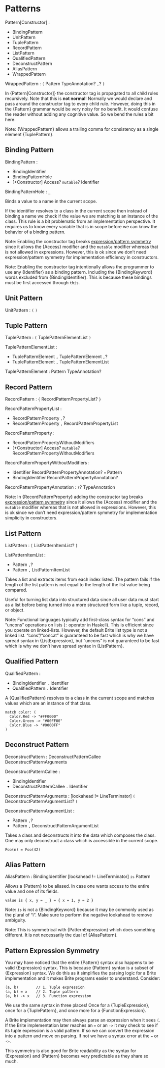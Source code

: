 # Patterns

Pattern[Constructor] :
  - BindingPattern
  - UnitPattern
  - TuplePattern
  - RecordPattern
  - ListPattern
  - QualifiedPattern
  - DeconstructPattern
  - AliasPattern
  - WrappedPattern

WrappedPattern : `(` Pattern TypeAnnotation? `,`? `)`

In {Pattern[Constructor]} the constructor tag is propagated to all child rules recursively. Note that this is **not normal**! Normally we would declare and pass around the constructor tag to every child rule. However, doing this in the {Pattern} grammar would be very noisy for no benefit. It would confuse the reader without adding any cognitive value. So we bend the rules a bit here.

Note: {WrappedPattern} allows a trailing comma for consistency as a single element {TuplePattern}.

## Binding Pattern

BindingPattern :
  - BindingIdentifier
  - BindingPatternHole
  - [+Constructor] Access? `mutable`? Identifier

BindingPatternHole : `_`

Binds a value to a name in the current scope.

If the identifier resolves to a class in the current scope then instead of binding a name we check if the value we are matching is an instance of the class. This rule is a bit problematic from an implementation perspective. It requires us to know every variable that is in scope before we can know the behavior of a binding pattern.

Note: Enabling the constructor tag breaks [expression/pattern symmetry](#sec-Pattern-Expression-Symmetry) since it allows the {Access} modifier and the `mutable` modifier whereas that is not allowed in expressions. However, this is ok since we don’t need expression/pattern symmetry for implementation efficiency in constructors.

Note: Enabling the constructor tag intentionally allows the programmer to use any {Identifier} as a binding pattern. Including the {BindingKeyword} words excluded from {BindingIdentifier}. This is because these bindings must be first accessed through `this`.

## Unit Pattern

UnitPattern : `(` `)`

## Tuple Pattern

TuplePattern : `(` TuplePatternElementList `)`

TuplePatternElementList :
  - TuplePatternElement `,` TuplePatternElement `,`?
  - TuplePatternElement `,` TuplePatternElementList

TuplePatternElement : Pattern TypeAnnotation?

## Record Pattern

RecordPattern : `{` RecordPatternPropertyList? `}`

RecordPatternPropertyList :
  - RecordPatternProperty `,`?
  - RecordPatternProperty `,` RecordPatternPropertyList

RecordPatternProperty :
  - RecordPatternPropertyWithoutModifiers
  - [+Constructor] Access? `mutable`? RecordPatternPropertyWithoutModifiers

RecordPatternPropertyWithoutModifiers :
  - Identifier RecordPatternPropertyAnnotation? `=` Pattern
  - BindingIdentifier RecordPatternPropertyAnnotation?

RecordPatternPropertyAnnotation : `?`? TypeAnnotation

Note: In {RecordPatternProperty} adding the constructor tag breaks [expression/pattern symmetry](#sec-Pattern-Expression-Symmetry) since it allows the {Access} modifier and the `mutable` modifier whereas that is not allowed in expressions. However, this is ok since we don’t need expression/pattern symmetry for implementation simplicity in constructors.

## List Pattern

ListPattern : `[` ListPatternItemList? `]`

ListPatternItemList :
  - Pattern `,`?
  - Pattern `,` ListPatternItemList

Takes a list and extracts items from each index listed. The pattern fails if the length of the list pattern is not equal to the length of the list value being compared.

Useful for turning list data into structured data since all user data must start as a list before being turned into a more structured form like a tuple, record, or object.

Note: Functional languages typically add first-class syntax for “cons” and “uncons” operations on lists (`:` operator in Haskell). This is efficient since you operate on linked-lists. However, the default Brite list type is not a linked list. “cons”/“concat” is guaranteed to be fast which is why we have spread syntax in {ListExpression}, but “uncons” is not guaranteed to be fast which is why we don’t have spread syntax in {ListPattern}.

## Qualified Pattern

QualifiedPattern :
  - BindingIdentifier `.` Identifier
  - QualifiedPattern `.` Identifier

A {QualifiedPattern} resolves to a class in the current scope and matches values which are an instance of that class.

```ite example
match color: (
  Color.Red -> "#FF0000"
  Color.Green -> "#00FF00"
  Color.Blue -> "#0000FF"
)
```

## Deconstruct Pattern

DeconstructPattern : DeconstructPatternCallee DeconstructPatternArguments

DeconstructPatternCallee :
  - BindingIdentifier
  - DeconstructPatternCallee `.` Identifier

DeconstructPatternArguments : [lookahead != LineTerminator] `(` DeconstructPatternArgumentList? `)`

DeconstructPatternArgumentList :
  - Pattern `,`?
  - Pattern `,` DeconstructPatternArgumentList

Takes a class and deconstructs it into the data which composes the class. One may only deconstruct a class which is accessible in the current scope.

```ite example
Foo(n) = Foo(42)
```

## Alias Pattern

AliasPattern : BindingIdentifier [lookahead != LineTerminator] `is` Pattern

Allows a {Pattern} to be aliased. In case one wants access to the entire value and one of its fields.

```ite example
value is { x, y = _ } = { x = 1, y = 2 }
```

Note: `is` is not a {BindingKeyword} because it may be commonly used as the plural of “i”. Make sure to perform the negative lookahead to remove ambiguity.

Note: This is symmetrical with {PatternExpression} which does something different. It is not necessarily the dual of {AliasPattern}.

## Pattern Expression Symmetry

You may have noticed that the entire {Pattern} syntax also happens to be valid {Expression} syntax. This is because {Pattern} syntax is a subset of {Expression} syntax. We do this as it simplifies the parsing logic for a Brite implementation and it makes Brite programs easier to understand. Consider:

```ite example
(a, b)        // 1. Tuple expression
(a, b) = x    // 2. Tuple pattern
(a, b) -> x   // 3. Function expression
```

We use the same syntax in three places! Once for a {TupleExpression}, once for a {TuplePattern}, and once more for a {FunctionExpression}.

A Brite implementation may then always parse an expression when it sees `(`. If the Brite implementation later reaches an `=` or an `->` it may check to see if its tuple expression is a valid pattern. If so we can convert the expression into a pattern and move on parsing. If not we have a syntax error at the `=` or `->`.

This symmetry is also good for Brite readability as the syntax for {Expression} and {Pattern} becomes very predictable as they share so much.
